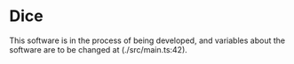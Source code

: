 # Dice

This software is in the process of being developed, and variables about the software are to be changed at (./src/main.ts:42).
